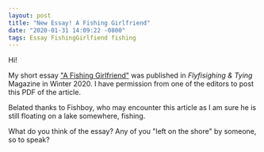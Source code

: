 ```yaml
---
layout: post
title: "New Essay! A Fishing Girlfriend"
date: "2020-01-31 14:09:22 -0800"
tags: Essay FishingGirlfiend fishing
---
```


Hi!

My short essay ["A Fishing Girlfriend"](FishingGirlfiend.pdf) was published in *Flyfisighing & Tying* Magazine in Winter 2020. I have permission from one of the editors to post this PDF of the article.

Belated thanks to Fishboy, who may encounter this article as I am sure he is still floating on a lake somewhere, fishing.

What do you think of the essay? Any of you "left on the shore" by someone, so to speak?

